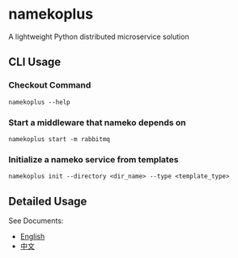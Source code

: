 # namekoplus

A lightweight Python distributed microservice solution

## CLI Usage

### Checkout Command

```shell
namekoplus --help
```

### Start a middleware that nameko depends on

```shell
namekoplus start -m rabbitmq
```

### Initialize a nameko service from templates

```shell
namekoplus init --directory <dir_name> --type <template_type>
```


## Detailed Usage

See Documents: 

- [English](https://legendary-sopapillas-e2626d.netlify.app/)
- [中文](https://doc.bearcatlog.com/)